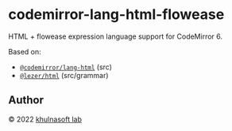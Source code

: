 # codemirror-lang-html-flowease

HTML + flowease expression language support for CodeMirror 6. 

Based on: 
- [`@codemirror/lang-html`](https://github.com/codemirror/lang-html) (src)
- [`@lezer/html`](https://github.com/lezer-parser/html) (src/grammar)

## Author

© 2022 [khulnasoft lab](https://github.com/khulnasoft-lab)